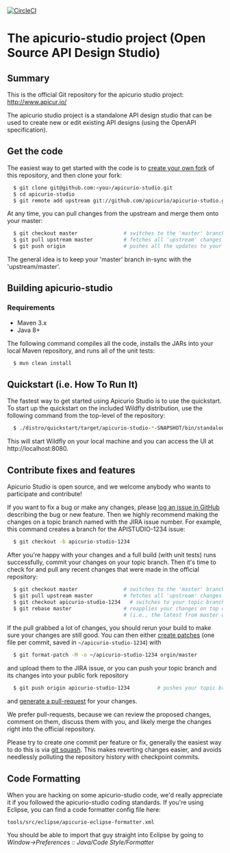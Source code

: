 [![CircleCI](https://circleci.com/gh/Apicurio/apicurio-studio.svg?style=svg)](https://circleci.com/gh/Apicurio/apicurio-studio)

# The apicurio-studio project (Open Source API Design Studio)

## Summary

This is the official Git repository for the apicurio studio project:  http://www.apicur.io/

The apicurio studio project is a standalone API design studio that can be used to create
new or edit existing API designs (using the OpenAPI specification).

## Get the code

The easiest way to get started with the code is to [create your own fork](http://help.github.com/forking/)
of this repository, and then clone your fork:
```bash
  $ git clone git@github.com:<you>/apicurio-studio.git
  $ cd apicurio-studio
  $ git remote add upstream git://github.com/apicurio/apicurio-studio.git
```
At any time, you can pull changes from the upstream and merge them onto your master:
```bash
  $ git checkout master               # switches to the 'master' branch
  $ git pull upstream master          # fetches all 'upstream' changes and merges 'upstream/master' onto your 'master' branch
  $ git push origin                   # pushes all the updates to your fork, which should be in-sync with 'upstream'
```
The general idea is to keep your 'master' branch in-sync with the 'upstream/master'.

## Building apicurio-studio

### Requirements
- Maven 3.x
- Java 8+

The following command compiles all the code, installs the JARs into your local Maven repository, and runs all of the unit tests:
```bash
  $ mvn clean install
```
## Quickstart (i.e. How To Run It)

The fastest way to get started using Apicurio Studio is to use the quickstart. To start up the quickstart on the included Wildfly distribution, use the following command from the top-level of the repository:

```bash
  $ ./distro/quickstart/target/apicurio-studio-*-SNAPSHOT/bin/standalone.sh
```

This will start Wildfly on your local machine and you can access the UI at http://localhost:8080.

## Contribute fixes and features

Apicurio Studio is open source, and we welcome anybody who wants to participate and contribute!

If you want to fix a bug or make any changes, please [log an issue in GitHub](https://github.com/apicurio/apicurio-studio/issues) describing the bug
or new feature. Then we highly recommend making the changes on a topic branch named with the JIRA issue number. For example, this command creates
a branch for the APISTUDIO-1234 issue:
```bash
  $ git checkout -b apicurio-studio-1234
```
After you're happy with your changes and a full build (with unit tests) runs successfully, commit your
changes on your topic branch. Then it's time to check for and pull any recent changes that were made in
the official repository:
```bash
  $ git checkout master               # switches to the 'master' branch
  $ git pull upstream master          # fetches all 'upstream' changes and merges 'upstream/master' onto your 'master' branch
  $ git checkout apicurio-studio-1234   # switches to your topic branch
  $ git rebase master                 # reapplies your changes on top of the latest in master
                                      # (i.e., the latest from master will be the new base for your changes)
```
If the pull grabbed a lot of changes, you should rerun your build to make sure your changes are still good.
You can then either [create patches](http://progit.org/book/ch5-2.html) (one file per commit, saved in `~/apicurio-studio-1234`) with
```bash
  $ git format-patch -M -o ~/apicurio-studio-1234 orgin/master
```
and upload them to the JIRA issue, or you can push your topic branch and its changes into your public fork repository
```bash
  $ git push origin apicurio-studio-1234         # pushes your topic branch into your public fork of apicurio-studio
```
and [generate a pull-request](http://help.github.com/pull-requests/) for your changes.

We prefer pull-requests, because we can review the proposed changes, comment on them,
discuss them with you, and likely merge the changes right into the official repository.

Please try to create one commit per feature or fix, generally the easiest way to do this is via [git squash](https://git-scm.com/book/en/v2/Git-Tools-Rewriting-History#Squashing-Commits).
This makes reverting changes easier, and avoids needlessly polluting the repository history with checkpoint commits.

## Code Formatting

When you are hacking on some apicurio-studio code, we'd really appreciate it if you followed the
apicurio-studio coding standards.  If you're using Eclipse, you can find a code formatter config
file here:
```
tools/src/eclipse/apicurio-eclipse-formatter.xml
```
You should be able to import that guy straight into Eclipse by going to
*Window->Preferences :: Java/Code Style/Formatter*

